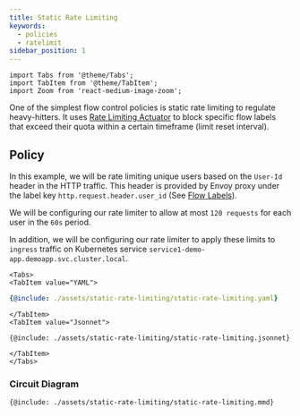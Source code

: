 ```yaml
---
title: Static Rate Limiting
keywords:
  - policies
  - ratelimit
sidebar_position: 1
---
```


```mdx-code-block
import Tabs from '@theme/Tabs';
import TabItem from '@theme/TabItem';
import Zoom from 'react-medium-image-zoom';
```

One of the simplest flow control policies is static rate limiting to regulate
heavy-hitters. It uses
[Rate Limiting Actuator](/concepts/flow-control/rate-limiter.md) to block
specific flow labels that exceed their quota within a certain timeframe (limit
reset interval).

## Policy

In this example, we will be rate limiting unique users based on the `User-Id`
header in the HTTP traffic. This header is provided by Envoy proxy under the
label key `http.request.header.user_id` (See
[Flow Labels](/concepts/flow-control/flow-label.md)).

We will be configuring our rate limiter to allow at most `120 requests` for each
user in the `60s` period.

In addition, we will be configuring our rate limiter to apply these limits to
`ingress` traffic on Kubernetes service
`service1-demo-app.demoapp.svc.cluster.local`.

```mdx-code-block
<Tabs>
<TabItem value="YAML">
```

```yaml
{@include: ./assets/static-rate-limiting/static-rate-limiting.yaml}
```

```mdx-code-block
</TabItem>
<TabItem value="Jsonnet">
```

```jsonnet
{@include: ./assets/static-rate-limiting/static-rate-limiting.jsonnet}
```

```mdx-code-block
</TabItem>
</Tabs>
```

### Circuit Diagram

```mermaid
{@include: ./assets/static-rate-limiting/static-rate-limiting.mmd}
```
